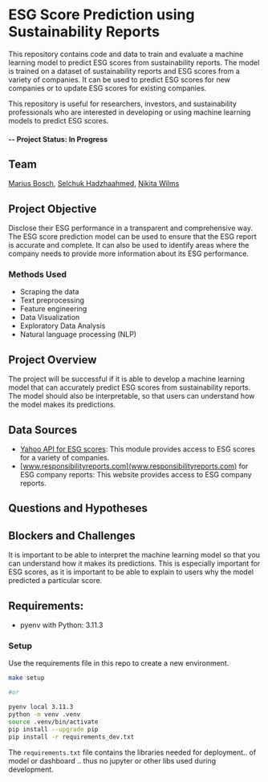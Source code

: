 # ESG Score Prediction using Sustainability Reports
This repository contains code and data to train and evaluate a machine learning model to predict ESG scores from sustainability reports. The model is trained on a dataset of sustainability reports and ESG scores from a variety of companies. It can be used to predict ESG scores for new companies or to update ESG scores for existing companies.

This repository is useful for researchers, investors, and sustainability professionals who are interested in developing or using machine learning models to predict ESG scores.

#### -- Project Status: In Progress

## Team
[Marius Bosch](https://www.linkedin.com/in/marius-bosch-435158126/), [Selchuk Hadzhaahmed](https://www.linkedin.com/in/selchuk-hadzhaahmed-804379100/),
[Nikita Wilms](https://www.linkedin.com/in/nikita-wilms/)

## Project Objective
Disclose their ESG performance in a transparent and comprehensive way. The ESG score prediction model can be used to ensure that the ESG report is accurate and complete. It can also be used to identify areas where the company needs to provide more information about its ESG performance.

### Methods Used
* Scraping the data
* Text preprocessing
* Feature engineering
* Data Visualization
* Exploratory Data Analysis
* Natural language processing (NLP)

## Project Overview
The project will be successful if it is able to develop a machine learning model that can accurately predict ESG scores from sustainability reports. The model should also be interpretable, so that users can understand how the model makes its predictions.

## Data Sources
* [Yahoo API for ESG scores](https://pypi.org/project/yesg/): This module provides access to ESG scores for a variety of companies.
* [www.responsibilityreports.com](www.responsibilityreports.com) for ESG company reports: This website provides access to ESG company reports.

## Questions and Hypotheses

## Blockers and Challenges
It is important to be able to interpret the machine learning model so that you can understand how it makes its predictions. This is especially important for ESG scores, as it is important to be able to explain to users why the model predicted a particular score.

## Requirements:

- pyenv with Python: 3.11.3

### Setup

Use the requirements file in this repo to create a new environment.

```BASH
make setup

#or

pyenv local 3.11.3
python -m venv .venv
source .venv/bin/activate
pip install --upgrade pip
pip install -r requirements_dev.txt
```

The `requirements.txt` file contains the libraries needed for deployment.. of model or dashboard .. thus no jupyter or other libs used during development.


